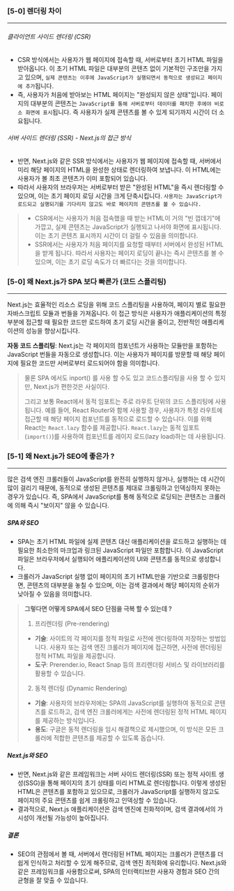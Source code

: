 
 
### [5-0] 렌더링 차이
---
###### 클라이언트 사이드 렌더링 (CSR)

- CSR 방식에서는 사용자가 웹 페이지에 접속할 때, 서버로부터 초기 HTML 파일을 받아옵니다. 이 초기 HTML 파일은 대부분의 콘텐츠 없이 기본적인 구조만을 가지고 있으며, `실제 콘텐츠는 이후에 JavaScript가 실행되면서 동적으로 생성되고 페이지에 추가`됩니다.
- 즉, 사용자가 처음에 받아보는 HTML 페이지는 "완성되지 않은 상태"입니다. 페이지의 대부분의 콘텐츠는 `JavaScript를 통해 서버로부터 데이터를 패치한 후에야 비로소 화면에 표시`됩니다. 즉 사용자가 실제 콘텐츠를 볼 수 있게 되기까지 시간이 더 소요됩니다.

###### 서버 사이드 렌더링 (SSR) - Next.js의 접근 방식

- 반면, Next.js와 같은 SSR 방식에서는 사용자가 웹 페이지에 접속할 때, 서버에서 미리 해당 페이지의 HTML을 완성한 상태로 렌더링하여 보냅니다. 이 HTML에는 사용자가 볼 최초 콘텐츠가 이미 포함되어 있습니다.
- 따라서 사용자의 브라우저는 서버로부터 받은 "완성된 HTML"을 즉시 렌더링할 수 있으며, 이는 초기 페이지 로딩 시간을 크게 단축시킵니다. `사용자는 JavaScript가 로드되고 실행되기를 기다리지 않고도 바로 페이지의 콘텐츠를 볼 수 있습니다.`

>- CSR에서는 사용자가 처음 접속했을 때 받는 HTML이 거의 "빈 껍데기"에 가깝고, 실제 콘텐츠는 JavaScript가 실행되고 나서야 화면에 표시됩니다. 이는 초기 콘텐츠 표시까지 시간이 더 걸릴 수 있음을 의미합니다.
>- SSR에서는 사용자가 처음 페이지를 요청할 때부터 서버에서 완성된 HTML을 받게 됩니다. 따라서 사용자는 페이지 로딩이 끝나는 즉시 콘텐츠를 볼 수 있으며, 이는 초기 로딩 속도가 더 빠르다는 것을 의미합니다.





### [5-0] 왜 Next.js가 SPA 보다 빠른가 (코드 스플리팅)
---
Next.js는 효율적인 리소스 로딩을 위해 코드 스플리팅을 사용하여, 페이지 별로 필요한 자바스크립트 모듈과 번들을 가져옵니다. 이 접근 방식은 사용자가 애플리케이션의 특정 부분에 접근할 때 필요한 코드만 로드하여 초기 로딩 시간을 줄이고, 전반적인 애플리케이션의 성능을 향상시킵니다.

**자동 코드 스플리팅**: Next.js는 각 페이지의 컴포넌트가 사용하는 모듈만을 포함하는 JavaScript 번들을 자동으로 생성합니다. 이는 사용자가 페이지를 방문할 때 해당 페이지에 필요한 코드만 서버로부터 로드되어야 함을 의미합니다.

> 물론 SPA 에서도 inport() 를 사용 할 수도 있고 코드스플리팅을 사용 할 수 있지만,
> Next.js가 편한것은 사실이다. 
> 
> 그리고 보통 React에서 동적 임포트는 주로 라우트 단위의 코드 스플리팅에 사용됩니다. 예를 들어, React Router와 함께 사용할 경우, 사용자가 특정 라우트에 접근할 때 해당 페이지 컴포넌트를 동적으로 로드할 수 있습니다. 이를 위해 React는 `React.lazy` 함수를 제공합니다. `React.lazy`는 동적 임포트(`import()`)를 사용하여 컴포넌트를 레이지 로드(lazy load)하는 데 사용됩니다.





### [5-1] 왜 Next.js가 SEO에 좋은가 ? 
---
많은 검색 엔진 크롤러들이 JavaScript를 완전히 실행하지 않거나, 실행하는 데 시간이 많이 걸리기 때문에, 동적으로 생성된 콘텐츠를 제대로 크롤링하고 인덱싱하지 못하는 경우가 있습니다. 즉, SPA에서 JavaScript를 통해 동적으로 로딩되는 콘텐츠는 크롤러에 의해 즉시 "보이지" 않을 수 있습니다.

##### SPA와 SEO
- SPA는 초기 HTML 파일에 실제 콘텐츠 대신 애플리케이션을 로드하고 실행하는 데 필요한 최소한의 마크업과 링크된 JavaScript 파일만 포함합니다. 이 JavaScript 파일은 브라우저에서 실행되어 애플리케이션의 UI와 콘텐츠를 동적으로 생성합니다.
- 크롤러가 JavaScript 실행 없이 페이지의 초기 HTML만을 기반으로 크롤링한다면, 콘텐츠의 대부분을 놓칠 수 있으며, 이는 검색 결과에서 해당 페이지의 순위가 낮아질 수 있음을 의미합니다.

> **그렇다면 어떻게 SPA에서 SEO 단점을 극복 할 수 있는데 ?**
> 1. 프리렌더링 (Pre-rendering)
> 	- **기술**: 사이트의 각 페이지를 정적 파일로 사전에 렌더링하여 저장하는 방법입니다. 사용자 또는 검색 엔진 크롤러가 페이지에 접근하면, 사전에 렌더링된 정적 HTML 파일을 제공합니다.
> 	- **도구**: Prerender.io, React Snap 등의 프리렌더링 서비스 및 라이브러리를 활용할 수 있습니다.
> 2. 동적 렌더링 (Dynamic Rendering)
> 	- **기술**: 사용자의 브라우저에는 SPA의 JavaScript를 실행하여 동적으로 콘텐츠를 로드하고, 검색 엔진 크롤러에게는 사전에 렌더링된 정적 HTML 페이지를 제공하는 방식입니다.
> 	- **용도**: 구글은 동적 렌더링을 임시 해결책으로 제시했으며, 이 방식은 모든 크롤러에 적합한 콘텐츠를 제공할 수 있도록 돕습니다.

##### Next.js와 SEO
- 반면, Next.js와 같은 프레임워크는 서버 사이드 렌더링(SSR) 또는 정적 사이트 생성(SSG)을 통해 페이지의 초기 상태를 미리 HTML로 렌더링합니다. 이렇게 생성된 HTML은 콘텐츠를 포함하고 있으므로, 크롤러가 JavaScript를 실행하지 않고도 페이지의 주요 콘텐츠를 쉽게 크롤링하고 인덱싱할 수 있습니다.
- 결과적으로, Next.js 애플리케이션은 검색 엔진에 친화적이며, 검색 결과에서의 가시성이 개선될 가능성이 높아집니다.

##### 결론
- SEO의 관점에서 볼 때, 서버에서 렌더링된 HTML 페이지는 크롤러가 콘텐츠를 더 쉽게 인식하고 처리할 수 있게 해주므로, 검색 엔진 최적화에 유리합니다. Next.js와 같은 프레임워크를 사용함으로써, SPA의 인터랙티브한 사용자 경험과 SEO 간의 균형을 잘 맞출 수 있습니다.


 